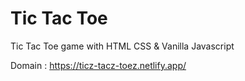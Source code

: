 # Tic Tac Toe

Tic Tac Toe game with HTML CSS & Vanilla Javascript

Domain : https://ticz-tacz-toez.netlify.app/
